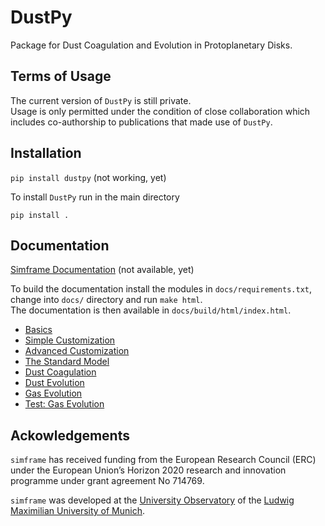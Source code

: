 # DustPy

Package for Dust Coagulation and Evolution in Protoplanetary Disks.

## Terms of Usage

The current version of `DustPy` is still private.  
Usage is only permitted under the condition of close collaboration which includes co-authorship to publications that made use of `DustPy`.

## Installation

`pip install dustpy` (not working, yet)

To install `DustPy` run in the main directory

`pip install .`

## Documentation

[Simframe Documentation](https://simframe.rtfd.io/) (not available, yet)

To build the documentation install the modules in `docs/requirements.txt`, change into `docs/` directory and run `make html`.  
The documentation is then available in `docs/build/html/index.html`.

* [Basics](https://github.com/stammler/dustpy/blob/master/examples/1_basics.ipynb)
* [Simple Customization](https://github.com/stammler/dustpy/blob/master/examples/2_simple_customization.ipynb)
* [Advanced Customization](https://github.com/stammler/dustpy/blob/master/examples/3_advanced_customization.ipynb)
* [The Standard Model](https://github.com/stammler/dustpy/blob/master/examples/4_standard_model.ipynb)
* [Dust Coagulation](https://github.com/stammler/dustpy/blob/master/examples/5_dust_coagulation.ipynb)
* [Dust Evolution](https://github.com/stammler/dustpy/blob/master/examples/6_dust_evolution.ipynb)
* [Gas Evolution](https://github.com/stammler/dustpy/blob/master/examples/7_gas_evolution.ipynb)
* [Test: Gas Evolution](https://github.com/stammler/dustpy/blob/master/examples/8_test_gas_evolution.ipynb)

## Ackowledgements

`simframe` has received funding from the European Research Council (ERC) under the European Union’s Horizon 2020 research and innovation programme under grant agreement No 714769.

`simframe` was developed at the [University Observatory](https://www.usm.uni-muenchen.de/index_en.php) of the [Ludwig Maximilian University of Munich](https://www.en.uni-muenchen.de/index.html).